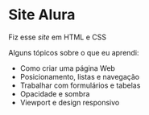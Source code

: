 # Site Alura
Fiz esse <em>site</em> em HTML e CSS
<br>
<p>  Alguns tópicos sobre o que eu aprendi:</p>
<ul>
<li>Como criar uma página Web</li>
<li>Posicionamento, listas e navegação</li>
<li>Trabalhar com formulários e tabelas</li>
<li>Opacidade e sombra</li>
<li>Viewport e design responsivo</li>
</ul>
